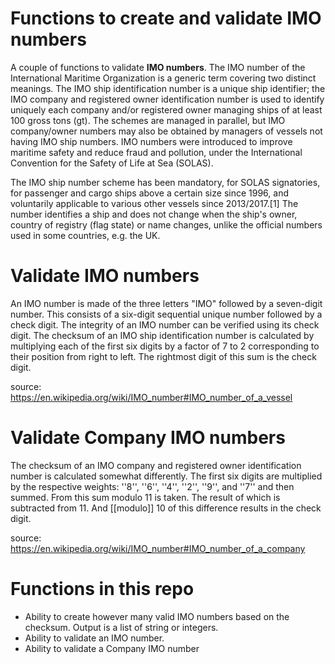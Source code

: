# Functions to create and validate IMO numbers

A couple of functions to validate **IMO numbers**. The IMO number of the International Maritime Organization is a generic term covering two distinct meanings. The IMO ship identification number is a unique ship identifier; the IMO company and registered owner identification number is used to identify uniquely each company and/or registered owner managing ships of at least 100 gross tons (gt). The schemes are managed in parallel, but IMO company/owner numbers may also be obtained by managers of vessels not having IMO ship numbers. IMO numbers were introduced to improve maritime safety and reduce fraud and pollution, under the International Convention for the Safety of Life at Sea (SOLAS).

The IMO ship number scheme has been mandatory, for SOLAS signatories, for passenger and cargo ships above a certain size since 1996, and voluntarily applicable to various other vessels since 2013/2017.[1] The number identifies a ship and does not change when the ship's owner, country of registry (flag state) or name changes, unlike the official numbers used in some countries, e.g. the UK.

# Validate IMO numbers

An IMO number is made of the three letters "IMO" followed by a seven-digit number. This consists of a six-digit sequential unique number followed by a check digit. The integrity of an IMO number can be verified using its check digit. The checksum of an IMO ship identification number is calculated by multiplying each of the first six digits by a factor of 7 to 2 corresponding to their position from right to left. The rightmost digit of this sum is the check digit.

source: https://en.wikipedia.org/wiki/IMO_number#IMO_number_of_a_vessel

# Validate Company IMO numbers

The checksum of an IMO company and registered owner identification number is calculated somewhat differently. The first six digits are multiplied by the respective weights: ''8'', ''6'', ''4'', ''2'', ''9'', and ''7'' and then summed. From this sum modulo 11 is taken. The result of which is subtracted from 11. And [[modulo]] 10 of this difference results in the check digit.

source: https://en.wikipedia.org/wiki/IMO_number#IMO_number_of_a_company

# Functions in this repo

- Ability to create however many valid IMO numbers based on the checksum. Output is a list of string or integers.
- Ability to validate an IMO number.
- Ability to validate a Company IMO number
